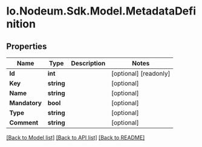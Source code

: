 # Io.Nodeum.Sdk.Model.MetadataDefinition
## Properties

Name | Type | Description | Notes
------------ | ------------- | ------------- | -------------
**Id** | **int** |  | [optional] [readonly] 
**Key** | **string** |  | [optional] 
**Name** | **string** |  | [optional] 
**Mandatory** | **bool** |  | [optional] 
**Type** | **string** |  | [optional] 
**Comment** | **string** |  | [optional] 

[[Back to Model list]](../README.md#documentation-for-models) [[Back to API list]](../README.md#documentation-for-api-endpoints) [[Back to README]](../README.md)

